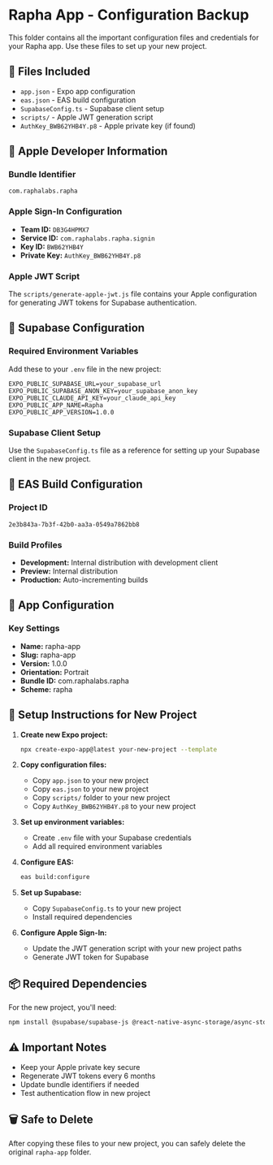 # Rapha App - Configuration Backup

This folder contains all the important configuration files and credentials for your Rapha app. Use these files to set up your new project.

## 📁 Files Included

- `app.json` - Expo app configuration
- `eas.json` - EAS build configuration  
- `SupabaseConfig.ts` - Supabase client setup
- `scripts/` - Apple JWT generation script
- `AuthKey_BWB62YHB4Y.p8` - Apple private key (if found)

## 🍎 Apple Developer Information

### Bundle Identifier
```
com.raphalabs.rapha
```

### Apple Sign-In Configuration
- **Team ID:** `DB3G4HPMX7`
- **Service ID:** `com.raphalabs.rapha.signin`
- **Key ID:** `BWB62YHB4Y`
- **Private Key:** `AuthKey_BWB62YHB4Y.p8`

### Apple JWT Script
The `scripts/generate-apple-jwt.js` file contains your Apple configuration for generating JWT tokens for Supabase authentication.

## 🔗 Supabase Configuration

### Required Environment Variables
Add these to your `.env` file in the new project:
```
EXPO_PUBLIC_SUPABASE_URL=your_supabase_url
EXPO_PUBLIC_SUPABASE_ANON_KEY=your_supabase_anon_key
EXPO_PUBLIC_CLAUDE_API_KEY=your_claude_api_key
EXPO_PUBLIC_APP_NAME=Rapha
EXPO_PUBLIC_APP_VERSION=1.0.0
```

### Supabase Client Setup
Use the `SupabaseConfig.ts` file as a reference for setting up your Supabase client in the new project.

## 🚀 EAS Build Configuration

### Project ID
```
2e3b843a-7b3f-42b0-aa3a-0549a7862bb8
```

### Build Profiles
- **Development:** Internal distribution with development client
- **Preview:** Internal distribution
- **Production:** Auto-incrementing builds

## 📱 App Configuration

### Key Settings
- **Name:** rapha-app
- **Slug:** rapha-app
- **Version:** 1.0.0
- **Orientation:** Portrait
- **Bundle ID:** com.raphalabs.rapha
- **Scheme:** rapha

## 🔧 Setup Instructions for New Project

1. **Create new Expo project:**
   ```bash
   npx create-expo-app@latest your-new-project --template
   ```

2. **Copy configuration files:**
   - Copy `app.json` to your new project
   - Copy `eas.json` to your new project
   - Copy `scripts/` folder to your new project
   - Copy `AuthKey_BWB62YHB4Y.p8` to your new project

3. **Set up environment variables:**
   - Create `.env` file with your Supabase credentials
   - Add all required environment variables

4. **Configure EAS:**
   ```bash
   eas build:configure
   ```

5. **Set up Supabase:**
   - Copy `SupabaseConfig.ts` to your new project
   - Install required dependencies

6. **Configure Apple Sign-In:**
   - Update the JWT generation script with your new project paths
   - Generate JWT token for Supabase

## 📦 Required Dependencies

For the new project, you'll need:
```bash
npm install @supabase/supabase-js @react-native-async-storage/async-storage jsonwebtoken
```

## ⚠️ Important Notes

- Keep your Apple private key secure
- Regenerate JWT tokens every 6 months
- Update bundle identifiers if needed
- Test authentication flow in new project

## 🗑️ Safe to Delete

After copying these files to your new project, you can safely delete the original `rapha-app` folder. 